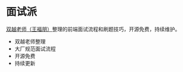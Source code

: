 # 面试派

[双越老师（王福朋）](https://juejin.cn/user/1714893868765373)整理的前端面试流程和刷题技巧，开源免费，持续维护。

- 双越老师整理
- 大厂规范面试流程
- 开源免费
- 持续更新
